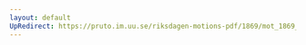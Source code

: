 ```yaml
---
layout: default
UpRedirect: https://pruto.im.uu.se/riksdagen-motions-pdf/1869/mot_1869__fk__52/mot_1869__fk__52-003.pdf
---
```


